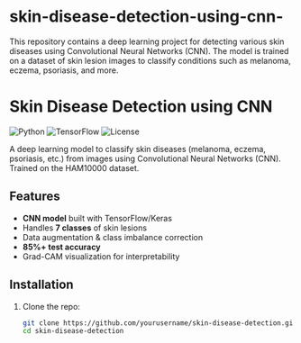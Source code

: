# skin-disease-detection-using-cnn-
This repository contains a deep learning project for detecting various skin diseases using Convolutional Neural Networks (CNN). The model is trained on a dataset of skin lesion images to classify conditions such as melanoma, eczema, psoriasis, and more.
# Skin Disease Detection using CNN  

![Python](https://img.shields.io/badge/Python-3.8%2B-blue)
![TensorFlow](https://img.shields.io/badge/TensorFlow-2.0%2B-orange)
![License](https://img.shields.io/badge/License-MIT-green)

A deep learning model to classify skin diseases (melanoma, eczema, psoriasis, etc.) from images using Convolutional Neural Networks (CNN). Trained on the HAM10000 dataset.

## Features
- **CNN model** built with TensorFlow/Keras
- Handles **7 classes** of skin lesions
- Data augmentation & class imbalance correction
- **85%+ test accuracy**
- Grad-CAM visualization for interpretability

## Installation
1. Clone the repo:
   ```bash
   git clone https://github.com/yourusername/skin-disease-detection.git
   cd skin-disease-detection
